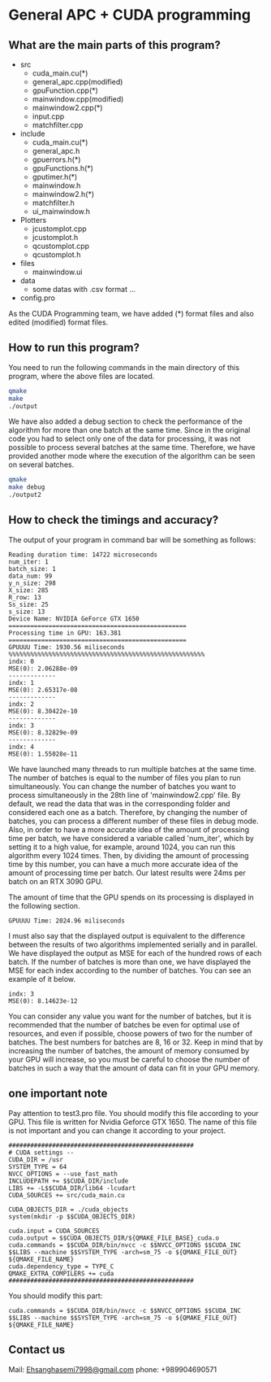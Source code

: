 # General APC + CUDA programming

## What are the main parts of this program? 
- src
	- cuda_main.cu(*)
	- general_apc.cpp(modified)
	- gpuFunction.cpp(*)
	- mainwindow.cpp(modified)
	- mainwindow2.cpp(*)
	- input.cpp
	- matchfilter.cpp
- include
	- cuda_main.cu(*)
	- general_apc.h
	- gpuerrors.h(*)
	- gpuFunctions.h(*)
	- gputimer.h(*)
	- mainwindow.h
	- mainwindow2.h(*)
	- matchfilter.h
	- ui_mainwindow.h
- Plotters
	- jcustomplot.cpp
	- jcustomplot.h
	- qcustomplot.cpp
	- qcustomplot.h
- files
	- mainwindow.ui
- data
	- some datas with .csv format ...
- config.pro


As the CUDA Programming team, we have added (*) format files and also edited (modified) format files.

## How to run this program?
You need to run the following commands in the main directory of this program, where the above files are located.

```bash
qmake 
make
./output
```
We have also added a debug section to check the performance of the algorithm for more than one batch at the same time. Since in the original code you had to select only one of the data for processing, it was not possible to process several batches at the same time. Therefore, we have provided another mode where the execution of the algorithm can be seen on several batches.
```bash
qmake 
make debug
./output2
```

## How to check the timings and accuracy?
The output of your program in command bar will be something as follows: 

```
Reading duration time: 14722 microseconds
num_iter: 1
batch_size: 1
data_num: 99
y_n_size: 298
X_size: 285
R_row: 13
Ss_size: 25
s_size: 13
Device Name: NVIDIA GeForce GTX 1650
=================================================
Processing time in GPU: 163.381
=================================================
GPUUUU Time: 1930.56 miliseconds
%%%%%%%%%%%%%%%%%%%%%%%%%%%%%%%%%%%%%%%%%%%%%%%%%%%%%%
indx: 0
MSE(0): 2.06288e-09
-------------
indx: 1
MSE(0): 2.65317e-08
-------------
indx: 2
MSE(0): 8.30422e-10
-------------
indx: 3
MSE(0): 8.32829e-09
-------------
indx: 4
MSE(0): 1.55028e-11
```
We have launched many threads to run multiple batches at the same time. The number of batches is equal to the number of files you plan to run simultaneously. You can change the number of batches you want to process simultaneously in the 28th line of 'mainwindow2.cpp' file. By default, we read the data that was in the corresponding folder and considered each one as a batch. Therefore, by changing the number of batches, you can process a different number of these files in debug mode. Also, in order to have a more accurate idea of the amount of processing time per batch, we have considered a variable called 'num_iter', which by setting it to a high value, for example, around 1024, you can run this algorithm every 1024 times. Then, by dividing the amount of processing time by this number, you can have a much more accurate idea of the amount of processing time per batch. Our latest results were 24ms per batch on an RTX 3090 GPU.


The amount of time that the GPU spends on its processing is displayed in the following section.  
```
GPUUUU Time: 2024.96 miliseconds
```
I must also say that the displayed output is equivalent to the difference between the results of two algorithms implemented serially and in parallel. We have displayed the output as MSE for each of the hundred rows of each batch. If the number of batches is more than one, we have displayed the MSE for each index according to the number of batches. You can see an example of it below.

```
indx: 3
MSE(0): 8.14623e-12
```


You can consider any value you want for the number of batches, but it is recommended that the number of batches be even for optimal use of resources, and even if possible, choose powers of two for the number of batches. The best numbers for batches are 8, 16 or 32. Keep in mind that by increasing the number of batches, the amount of memory consumed by your GPU will increase, so you must be careful to choose the number of batches in such a way that the amount of data can fit in your GPU memory.



## one important note
Pay attention to test3.pro file. You should modify this file according to your GPU. This file is written for Nvidia Geforce GTX 1650. The name of this file is not important and you can change it according to your project.  
```
###################################################
# CUDA settings -- 
CUDA_DIR = /usr
SYSTEM_TYPE = 64
NVCC_OPTIONS = --use_fast_math
INCLUDEPATH += $$CUDA_DIR/include
LIBS += -L$$CUDA_DIR/lib64 -lcudart
CUDA_SOURCES += src/cuda_main.cu

CUDA_OBJECTS_DIR = ./cuda_objects
system(mkdir -p $$CUDA_OBJECTS_DIR)

cuda.input = CUDA_SOURCES
cuda.output = $$CUDA_OBJECTS_DIR/${QMAKE_FILE_BASE}_cuda.o
cuda.commands = $$CUDA_DIR/bin/nvcc -c $$NVCC_OPTIONS $$CUDA_INC $$LIBS --machine $$SYSTEM_TYPE -arch=sm_75 -o ${QMAKE_FILE_OUT} ${QMAKE_FILE_NAME}
cuda.dependency_type = TYPE_C
QMAKE_EXTRA_COMPILERS += cuda
###################################################
```
You should modify this part: 
```
cuda.commands = $$CUDA_DIR/bin/nvcc -c $$NVCC_OPTIONS $$CUDA_INC $$LIBS --machine $$SYSTEM_TYPE -arch=sm_75 -o ${QMAKE_FILE_OUT} ${QMAKE_FILE_NAME}
```

## Contact us
Mail: Ehsanghasemi7998@gmail.com
phone: +989904690571


